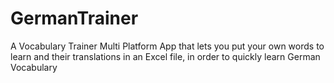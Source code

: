 # GermanTrainer
A Vocabulary Trainer Multi Platform App that lets you put your own words to learn and their translations in an Excel file, in order to quickly learn German Vocabulary
